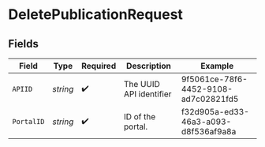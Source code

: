 # DeletePublicationRequest


## Fields

| Field                                | Type                                 | Required                             | Description                          | Example                              |
| ------------------------------------ | ------------------------------------ | ------------------------------------ | ------------------------------------ | ------------------------------------ |
| `APIID`                              | *string*                             | :heavy_check_mark:                   | The UUID API identifier              | 9f5061ce-78f6-4452-9108-ad7c02821fd5 |
| `PortalID`                           | *string*                             | :heavy_check_mark:                   | ID of the portal.                    | f32d905a-ed33-46a3-a093-d8f536af9a8a |